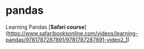 # pandas
Learning Pandas
[**Safari course**]​(https://www.safaribooksonline.com/videos/learning-pandas/9781787287891/9781787287891-video2_1)
